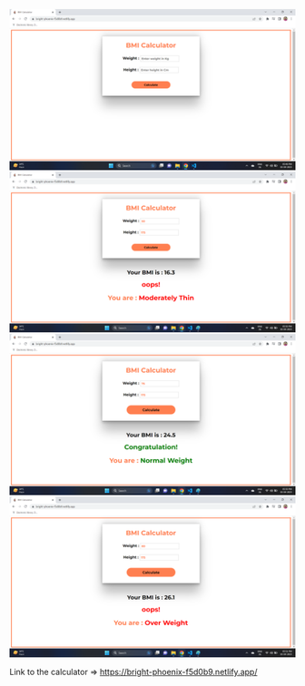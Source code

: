 ![Home_page](image_1.png)
![Below_normal](image_2.png)
![Normal](image_3.png)
![Above_normal](image_4.png)

Link to the calculator => https://bright-phoenix-f5d0b9.netlify.app/